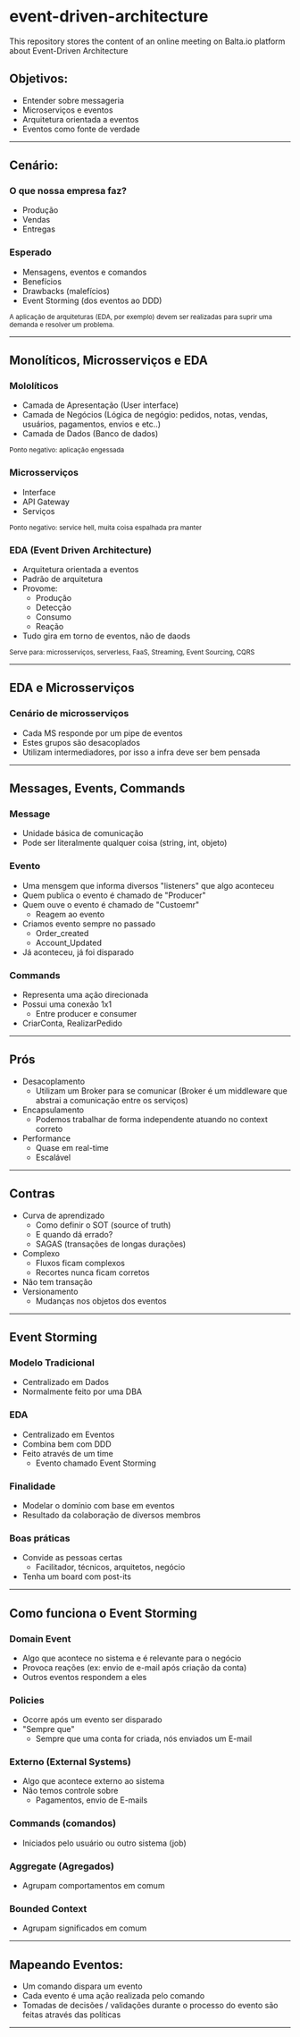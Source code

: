 # event-driven-architecture
This repository stores the content of an online meeting on Balta.io platform about Event-Driven Architecture

## Objetivos:

- Entender sobre messageria
- Microserviços e eventos
- Arquitetura orientada a eventos
- Eventos como fonte de verdade

<hr>

## Cenário:

### O que nossa empresa faz?
- Produção
- Vendas
- Entregas

### Esperado
- Mensagens, eventos e comandos
- Benefícios
- Drawbacks (malefícios)
- Event Storming (dos eventos ao DDD)

<sub> A aplicação de arquiteturas (EDA, por exemplo) devem ser realizadas para suprir uma demanda e resolver um problema. </sub>

<hr>

## Monolíticos, Microsserviços e EDA

### Mololíticos
- Camada de Apresentação (User interface)
- Camada de Negócios (Lógica de negógio: pedidos, notas, vendas, usuários, pagamentos, envios e etc..)
- Camada de Dados (Banco de dados)

<sub> Ponto negativo: aplicação engessada </sub>

### Microsserviços
- Interface
- API Gateway
- Serviços

<sub> Ponto negativo: service hell, muita coisa espalhada pra manter </sub>

### EDA (Event Driven Architecture)
- Arquitetura orientada a eventos
- Padrão de arquitetura
- Provome:
    - Produção
    - Detecção
    - Consumo
    - Reação
- Tudo gira em torno de eventos, não de daods

<sub>Serve para: microsserviços, serverless, FaaS, Streaming, Event Sourcing, CQRS</sub>

<hr>

## EDA e Microsserviços

### Cenário de microsserviços
- Cada MS responde por um pipe de eventos
- Estes grupos são desacoplados
- Utilizam intermediadores, por isso a infra deve ser bem pensada

<hr>

## Messages, Events, Commands

### Message
- Unidade básica de comunicação
- Pode ser literalmente qualquer coisa (string, int, objeto)

### Evento
- Uma mensgem que informa diversos "listeners" que algo aconteceu
- Quem publica o evento é chamado de "Producer"
- Quem ouve o evento é chamado de "Custoemr"
    - Reagem ao evento
- Criamos evento sempre no passado
    - Order_created
    - Account_Updated
- Já aconteceu, já foi disparado

### Commands
- Representa uma ação direcionada
- Possui uma conexão 1x1
  - Entre producer e consumer
- CriarConta, RealizarPedido

<hr>

## Prós
- Desacoplamento
  - Utilizam um Broker para se comunicar (Broker é um middleware que abstrai a comunicação entre os serviços)
- Encapsulamento
  - Podemos trabalhar de forma independente atuando no context correto
- Performance
  - Quase em real-time
  - Escalável

<hr>

## Contras
- Curva de aprendizado
  - Como definir o SOT (source of truth)
  - E quando dá errado?
  - SAGAS (transações de longas durações)
- Complexo
  - Fluxos ficam complexos
  - Recortes nunca ficam corretos
- Não tem transação
- Versionamento
  - Mudanças nos objetos dos eventos

<hr>

## Event Storming

### Modelo Tradicional
  - Centralizado em Dados
  - Normalmente feito por uma DBA

### EDA
  - Centralizado em Eventos
  - Combina bem com DDD
  - Feito através de um time
    - Evento chamado Event Storming

### Finalidade
  - Modelar o domínio com base em eventos
  - Resultado da colaboração de diversos membros

### Boas práticas
- Convide as pessoas certas
    - Facilitador, técnicos, arquitetos, negócio
- Tenha um board com post-its

<hr>

## Como funciona o Event Storming

### Domain Event
  - Algo que acontece no sistema e é relevante para o negócio
  - Provoca reações (ex: envio de e-mail após criação da conta)
  - Outros eventos respondem a eles

### Policies
  - Ocorre após um evento ser disparado
  - "Sempre que"
    - Sempre que uma conta for criada, nós enviados um E-mail

### Externo (External Systems)
  - Algo que acontece externo ao sistema
  - Não temos controle sobre
    - Pagamentos, envio de E-mails

### Commands (comandos)
  - Iniciados pelo usuário ou outro sistema (job)

### Aggregate (Agregados)
  - Agrupam comportamentos em comum

### Bounded Context
  - Agrupam significados em comum

<hr>

## Mapeando Eventos:

- Um comando dispara um evento
- Cada evento é uma ação realizada pelo comando
- Tomadas de decisões / validações durante o processo do evento são feitas através das políticas

<hr>

